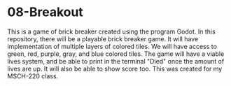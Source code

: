 # 08-Breakout
This is a game of brick breaker created using the program Godot. In this repository, there will be a playable brick breaker game. It will have implementation of multiple layers of colored tiles. We will have access to green, red, purple, gray, and blue colored tiles. The game will have a viable lives system, and be able to print in the terminal "Died" once the amount of lives are up. It will also be able to show score too. This was created for my MSCH-220 class.
